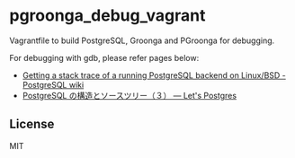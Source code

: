 pgroonga_debug_vagrant
======================

Vagrantfile to build PostgreSQL, Groonga and PGroonga for debugging.

For debugging with gdb, please refer pages below:

* [Getting a stack trace of a running PostgreSQL backend on Linux/BSD - PostgreSQL wiki](https://wiki.postgresql.org/wiki/Getting_a_stack_trace_of_a_running_PostgreSQL_backend_on_Linux/BSD)
* [PostgreSQL の構造とソースツリー（３） — Let's Postgres](http://lets.postgresql.jp/documents/technical/sourcetree/3)

## License

MIT

